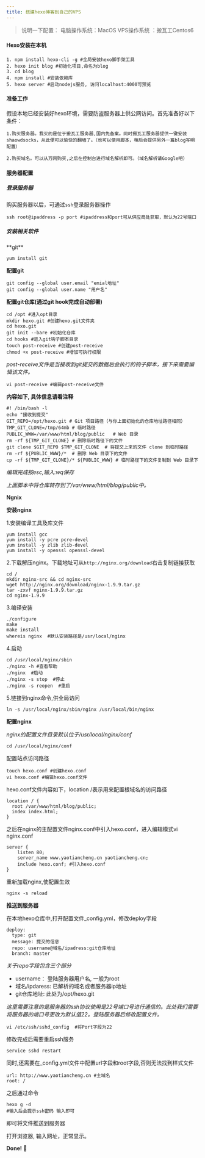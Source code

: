```yaml
---
title: 搭建hexo博客到自己的VPS
---
```


> 说明一下配置：
> 电脑操作系统：MacOS
> VPS操作系统 ：搬瓦工Centos6

<h4>Hexo安装在本机</h4>

    1. npm install hexo-cli -g #全局安装hexo脚手架工具
    2. hexo init blog #初始化项目,命名为blog
    3. cd blog
    4. npm install #安装依赖库
    5. hexo server #启动nodejs服务, 访问localhost:4000可预览


<h4>准备工作</h4>

假设本地已经安装好hexo环境，需要防盗服务器上供公网访问。首先准备好以下条件：

    1.购买服务器。我买的是位于搬瓦工服务器,国内免备案。同时搬瓦工服务器提供一键安装shaowdsocks，从此便可以愉快的翻墙了。（也可以使用脚本，稍后会提供另外一篇blog写明配置）
    
    2.购买域名。可以从万网购买,之后在控制台进行域名解析即可。（域名解析请Google吧）

<h4>服务器配置</h4>
<h5>登录服务器</h5>

购买服务器以后，可通过`ssh`登录服务器操作

    ssh root@ipaddress -p port #ipaddress和port可从供应商处获取，默认为22号端口

<h5>安装相关软件</h5>
**git**

    yum install git

**配置git**
    
    git config --global user.email "emial地址"
    git config --global user.name "用户名"

**配置git仓库(通过git hook完成自动部署)**

    cd /opt #进入opt目录
    mkdir hexo.git #创建hexo.git文件夹
    cd hexo.git
    git init --bare #初始化仓库
    cd hooks #进入git钩子脚本目录
    touch post-receive #创建post-receive
    chmod +x post-receive #增加可执行权限

*post-receive文件是当接收到git提交的数据后会执行的钩子脚本，接下来需要编辑该文件。*

    vi post-receive #编辑post-receive文件

**内容如下, 具体信息请看注释**

    #! /bin/bash -l
    echo "接收到提交"
    GIT_REPO=/opt/hexo.git # Git 项目路径（与你上面初始化的仓库地址路径相同）
    TMP_GIT_CLONE=/tmp/64mb # 临时路径
    PUBLIC_WWW=/var/www/html/blog/public   # Web 目录
    rm -rf ${TMP_GIT_CLONE} # 删除临时路径下的文件
    git clone $GIT_REPO $TMP_GIT_CLONE  # 将提交上来的文件 clone 到临时路径
    rm -rf ${PUBLIC_WWW}/*  # 删除 Web 目录下的文件
    cp -rf ${TMP_GIT_CLONE}/* ${PUBLIC_WWW} # 临时路径下的文件复制到 Web 目录下

*编辑完成按esc,输入:wq保存*

*上面脚本中将仓库转存到了/var/www/html/blog/public中。*


**Ngnix**

**安装nginx**

1.安装编译工具及库文件
    
    yum install gcc
    yum install -y pcre pcre-devel
    yum install -y zlib zlib-devel
    yum install -y openssl openssl-devel

2.下载解压nginx。下载地址可从`http://nginx.org/download`右击复制链接获取

    cd /
    mkdir nginx-src && cd nginx-src
    wget http://nginx.org/download/nginx-1.9.9.tar.gz
    tar -zxvf nginx-1.9.9.tar.gz
    cd nginx-1.9.9

3.编译安装

    ./configure
    make
    make install
    whereis nginx  #默认安装路径是/usr/local/nginx

4.启动

    cd /usr/local/nginx/sbin
    ./nginx -h #查看帮助
    ./nginx  #启动
    ./nginx -s stop  #停止
    ./nginx -s reopen  #重启

5.链接到nginx命令,供全局访问

    ln -s /usr/local/nginx/sbin/nginx /usr/local/bin/nginx
    
**配置nginx**

*nginx的配置文件目录默认位于/usr/local/nginx/conf*

    cd /usr/local/nginx/conf
配置站点访问路径

    touch hexo.conf #创建hexo.conf
    vi hexo.conf #编辑hexo.conf文件

hexo.conf文件内容如下，location /表示用来配置根域名的访问路径

    location / {
      root /var/www/html/blog/public;
      index index.html;
    }

之后在nginx的主配置文件nginx.conf中引入hexo.conf，进入编辑模式vi nginx.conf

    server {
    	listen 80;
    	server_name www.yaotiancheng.cn yaotiancheng.cn;
    	include hexo.conf; #引入hexo.conf
    }

重新加载nginx,使配置生效
    
    nginx -s reload



**推送到服务器**

在本地hexo仓库中,打开配置文件_config.yml，修改deploy字段
    
    deploy:
      type: git
      message: 提交的信息
      repo: username@域名/ipadress:git仓库地址
      branch: master
*关于repo字段包含三个部分*

* username： 登陆服务器用户名, 一般为root
* 域名/ipdaress: 已解析的域名或者服务器ip地址
* git仓库地址: 此处为/opt/hexo.git

*这里需要注意的是服务器的ssh协议使用是22号端口号进行通信的。此处我们需要将服务器的端口号更改为默认值22。登陆服务器后修改配置文件。*

    vi /etc/ssh/sshd_config  #将Port字段为22
修改完成后需要重启ssh服务
    
    service sshd restart

同时,还需要在_config.yml文件中配置url字段和root字段,否则无法找到样式文件

    url: http://www.yaotiancheng.cn #主域名
    root: /
之后通过命令

    hexo g -d  
    #输入后会提示ssh密码 输入即可

即可将文件推送到服务器

打开浏览器, 输入网址，正常显示。

**Done!**
🙂

